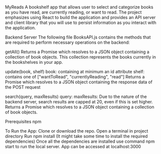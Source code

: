 MyReads
A bookshelf app that allows user to select and categorize books as you have read, are currently reading, or want to read. The project emphasizes using React to build the application and provides an API server and client library that you will use to persist information as you interact with the application.

Backend Server
The following file BooksAPI.js contains the methods that are required to perform necessary operations on the backend:

getAll()
Returns a Promise which resolves to a JSON object containing a collection of book objects.
This collection represents the books currently in the bookshelves in your app.

update(book, shelf)
book: <Object> containing at minimum an id attribute
shelf: <String> contains one of ["wantToRead", "currentlyReading", "read"]
Returns a Promise which resolves to a JSON object containing the response data of the POST request

search(query, maxResults)
query: <String>
maxResults: <Integer> Due to the nature of the backend server, search results are capped at 20, even if this is set higher.
Returns a Promise which resolves to a JSON object containing a collection of book objects.

Prerequisites
npm

To Run the App:
Clone or download the repo.
Open a terminal in project directory
Run npm install (It might take some time to install the required dependencies)
Once all the dependencies are installed use command npm start to run the local server.
App can be accessed at localhost:3000
